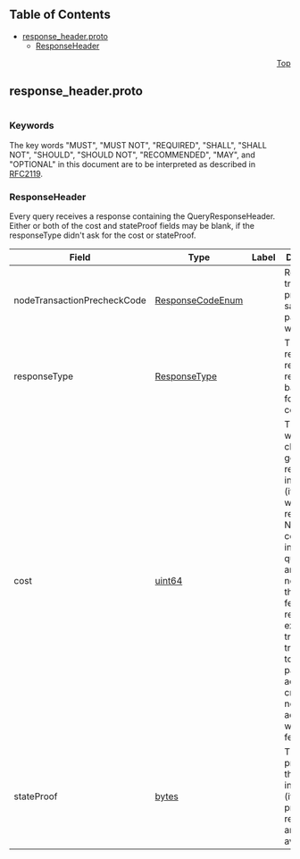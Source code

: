 ## Table of Contents

- [response_header.proto](#response_header-proto)
    - [ResponseHeader](#proto-ResponseHeader)
  



<a name="response_header-proto"></a>
<p align="right"><a href="#top">Top</a></p>

## response_header.proto
#

### Keywords
The key words "MUST", "MUST NOT", "REQUIRED", "SHALL", "SHALL NOT",
"SHOULD", "SHOULD NOT", "RECOMMENDED", "MAY", and "OPTIONAL" in this
document are to be interpreted as described in [RFC2119](https://www.ietf.org/rfc/rfc2119).


<a name="proto-ResponseHeader"></a>

### ResponseHeader
Every query receives a response containing the QueryResponseHeader. Either or both of the cost
and stateProof fields may be blank, if the responseType didn't ask for the cost or stateProof.


| Field | Type | Label | Description |
| ----- | ---- | ----- | ----------- |
| nodeTransactionPrecheckCode | [ResponseCodeEnum](#proto-ResponseCodeEnum) |  | Result of fee transaction precheck, saying it passed, or why it failed |
| responseType | [ResponseType](#proto-ResponseType) |  | The requested response is repeated back here, for convenience |
| cost | [uint64](#uint64) |  | The fee that would be charged to get the requested information (if a cost was requested). Note: This cost only includes the query fee and does not include the transfer fee(which is required to execute the transfer transaction to debit the payer account and credit the node account with query fee) |
| stateProof | [bytes](#bytes) |  | The state proof for this information (if a state proof was requested, and is available) |





 <!-- end messages -->

 <!-- end enums -->

 <!-- end HasExtensions -->

 <!-- end services -->


